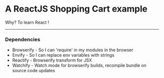 # A ReactJS Shopping Cart example

Why? To learn React !

---

### Dependencies
- Browserify - So I can 'require' in my modules in the browser
- Envify - So I can replace env variables with strings
- Reactify - Browserify transform for JSX
- Watchify - Watch mode for browserify builds, recompile bundle on source code updates

